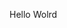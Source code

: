 Hello Wolrd
































































































































































































































































































































































































































































































































































































































































































































































































































































































































































































































































































































































































































































































































































































































































































































































































































































































































































































































































































































































































































































































































































































































































































































































































































































































































































































































































































































































































































































































































































































































































































































































































































































































































































































































































































































































































































































































































































































































































































































































































































































































































































































































































































































































































































































































































































































































































































































































































































































